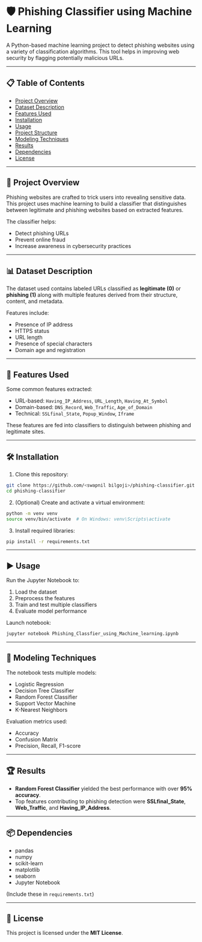 # 🛡️ Phishing Classifier using Machine Learning

A Python-based machine learning project to detect phishing websites using a variety of classification algorithms. This tool helps in improving web security by flagging potentially malicious URLs.

---

## 📋 Table of Contents

- [Project Overview](#project-overview)
- [Dataset Description](#dataset-description)
- [Features Used](#features-used)
- [Installation](#installation)
- [Usage](#usage)
- [Project Structure](#project-structure)
- [Modeling Techniques](#modeling-techniques)
- [Results](#results)
- [Dependencies](#dependencies)
- [License](#license)

---

## 📌 Project Overview

Phishing websites are crafted to trick users into revealing sensitive data. This project uses machine learning to build a classifier that distinguishes between legitimate and phishing websites based on extracted features.

The classifier helps:

- Detect phishing URLs
- Prevent online fraud
- Increase awareness in cybersecurity practices

---

## 📊 Dataset Description

The dataset used contains labeled URLs classified as **legitimate (0)** or **phishing (1)** along with multiple features derived from their structure, content, and metadata.

Features include:

- Presence of IP address
- HTTPS status
- URL length
- Presence of special characters
- Domain age and registration

---

## 📌 Features Used

Some common features extracted:

- URL-based: `Having_IP_Address`, `URL_Length`, `Having_At_Symbol`
- Domain-based: `DNS_Record`, `Web_Traffic`, `Age_of_Domain`
- Technical: `SSLfinal_State`, `Popup_Window`, `Iframe`

These features are fed into classifiers to distinguish between phishing and legitimate sites.

---

## 🛠 Installation

1. Clone this repository:

```bash
git clone https://github.com/<swapnil bilgoji>/phishing-classifier.git
cd phishing-classifier
```

2. (Optional) Create and activate a virtual environment:

```bash
python -m venv venv
source venv/bin/activate  # On Windows: venv\Scripts\activate
```

3. Install required libraries:

```bash
pip install -r requirements.txt
```

---

## ▶️ Usage

Run the Jupyter Notebook to:

1. Load the dataset
2. Preprocess the features
3. Train and test multiple classifiers
4. Evaluate model performance

Launch notebook:

```bash
jupyter notebook Phishing_Classfier_using_Machine_learning.ipynb
```

---

## 🧠 Modeling Techniques

The notebook tests multiple models:

- Logistic Regression
- Decision Tree Classifier
- Random Forest Classifier
- Support Vector Machine
- K-Nearest Neighbors

Evaluation metrics used:

- Accuracy
- Confusion Matrix
- Precision, Recall, F1-score

---

## 🏆 Results

- **Random Forest Classifier** yielded the best performance with over **95% accuracy**.
- Top features contributing to phishing detection were **SSLfinal\_State**, **Web\_Traffic**, and **Having\_IP\_Address**.

---

## 📦 Dependencies

- pandas
- numpy
- scikit-learn
- matplotlib
- seaborn
- Jupyter Notebook

(Include these in `requirements.txt`)

---

## 📝 License

This project is licensed under the **MIT License**.


